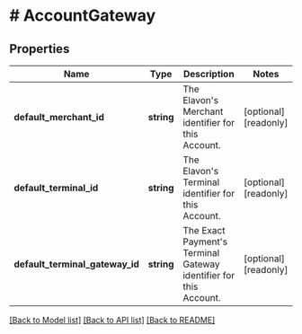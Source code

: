 # # AccountGateway

## Properties

Name | Type | Description | Notes
------------ | ------------- | ------------- | -------------
**default_merchant_id** | **string** | The Elavon&#39;s Merchant identifier for this Account. | [optional] [readonly]
**default_terminal_id** | **string** | The Elavon&#39;s Terminal identifier for this Account. | [optional] [readonly]
**default_terminal_gateway_id** | **string** | The Exact Payment&#39;s Terminal Gateway identifier for this Account. | [optional] [readonly]

[[Back to Model list]](../../README.md#models) [[Back to API list]](../../README.md#endpoints) [[Back to README]](../../README.md)
